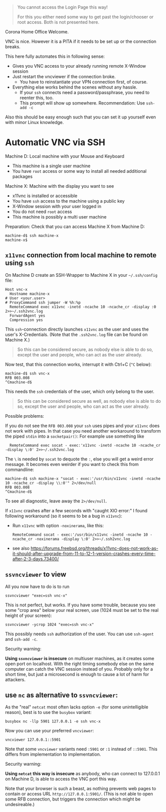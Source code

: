 > You cannot access the Login Page this way!
>
> For this you either need some way to get past the login/chooser or root access.
> Both is not presented here.

Corona Home Office Welcome.

VNC is nice.  However it is a PITA if it needs to be set up or the connection breaks.

This here fully automates this in following sense:

- Gives you VNC access to your already running remote X-Window session
- Just restart the vncviewer if the connection broke.
  - You have to reinstantiate your VPN connection first, of course.
- Everything else works behind the scenes without any hassle.
  - If your `ssh` connects need a password/passphrase, you need to reenter this, too.
  - This prompt will show up somewhere.  Recommendation: Use `ssh-add -c`

Also this should be easy enough such that you can set it up yourself even with minor Linux knowledge.


# Automatic VNC via SSH

Machine D: Local machine with your Mouse and Keyboard
- This machine is a single user machine
- You have `root` access or some way to install all needed additional packages

Machine X: Machine with the display you want to see
- x11vnc is installed or accessible
- You have `ssh` access to the machine using a public key
- X-Window session with your user logged in
- You do not need `root` access
- This machine is possibly a multi user machine

Preparation:  Check that you can access Machine X from Machine D:

    machine-d$ ssh machine-x
    machine-x$ 


## `x11vnc` connection from local machine to remote using `ssh`

On Machine D create an SSH-Wrapper to Machine X in your `~/.ssh/config` file:

```
Host vnc-x
  Hostname machine-x
# User <your.user>
# ProxyCommand ssh jumper -W %h:%p
  RemoteCommand exec x11vnc -inetd -ncache 10 -ncache_cr -display :0 2>>~/.ssh2vnc.log
  ForwardAgent yes
  Compression yes
```

This `ssh`-connection directly launches `x11vnc` as the user and uses the user's X-Credentials.
(Note that the `.ssh2vnc.log` file can be found on Machine X.)

> So this can be considered secure, as nobody else is able to do so,
> except the user and people, who can act as the user already.


Now test, that this connection works, interrupt it with Ctrl+C (`^C` below):

```
machine-d$ ssh vnc-x
RFB 003.008
^Cmachine-d$ 
```

This needs the `ssh` credentials of the user, which only belong to the user.

> So this can be considered secure as well, as nobody else is able to do so,
> except the user and people, who can act as the user already.

Possible problems:

If you do not see the `RFB 003.008` your `ssh` uses pipes and your `x11vnc` does not work with pipes.
In that case you need another workaround to transform the piped `stdin` into a `socketpair()`:
For example use something like

```
  RemoteCommand exec socat - exec:'x11vnc -inetd -ncache 10 -ncache_cr -display \:0' 2>>~/.ssh2vnc.log
```

The `\` is needed by `socat` to dequote the `:`, else you will get a weird error message.  It becomes even weirder if you want to check this from commandline:

```
machine-d$ ssh machine-x "socat - exec:'/usr/bin/x11vnc -inetd -ncache 10 -ncache_cr -display \\:0'" 2>/dev/null
RFB 003.008
^Cmachine-d$ 
```

To see all diagnostic, leave away the `2>/dev/null`.

If `x11vnc` crashes after a few seconds with "caught XIO error:" I found following workaround (so it seems to be a bug in `x11vnc`):

- Run `x11vnc` with option `-noxinerama`, like this:

  `RemoteCommand socat - exec:'/usr/bin/x11vnc -inetd -ncache 10 -ncache_cr -noxinerama -display \:0' 2>>~/.ssh2vnc.log`

- see also https://forums.freebsd.org/threads/x11vnc-does-not-work-as-it-should-after-upgrade-from-11-to-12-1-version-crashes-every-time-after-2-3-days.73400/


## `ssvncviewer` to view

All you now have to do is to run

    ssvncviewer "exec=ssh vnc-x"

This is not perfect, but works.  If you have some trouble, because you see some "crop area" below your real screen,
use (1024 must be set to the real height of your screen):

    ssvncviewer -ycrop 1024 "exec=ssh vnc-x"

This possibly needs `ssh` authorization of the user.  You can use `ssh-agent` and `ssh-add -c`.

Security warning:

**Using `ssvncviewer` is insecure** on multiuser machines, as it creates some open port on localhost.
With the right timing somebody else on the same computer can catch the VNC session instead of you.
Probably only for a short time, but just a microsecond is enough to cause a lot of harm for attackers.


## use `nc` as alternative to `ssvncviewer`: 

As the "real" `netcat` most often lacks option `-e` (for some unintelligible reason), best is to use the `busybox` variant:

    busybox nc -llp 5901 127.0.0.1 -e ssh vnc-x

Now you can use your preferred `vncviewer`:

    vncviewer 127.0.0.1::5901

Note that some `vncviewer` variants need `:5901` or `:1` instead of `::5901`.
This differs from implementation to implementation.

Security warning:

**Using `netcat` this way is insecure** as anybody, who can connect to 127.0.0.1 on Machine D,
is able to access the VNC port this way.

Note that your browser is such a beast,
as nothing prevents web pages to contain or access URL `http://127.0.0.1:5901/`.
(This is not able to open some RFB connection, but triggers the connection which might be undesireable.)
